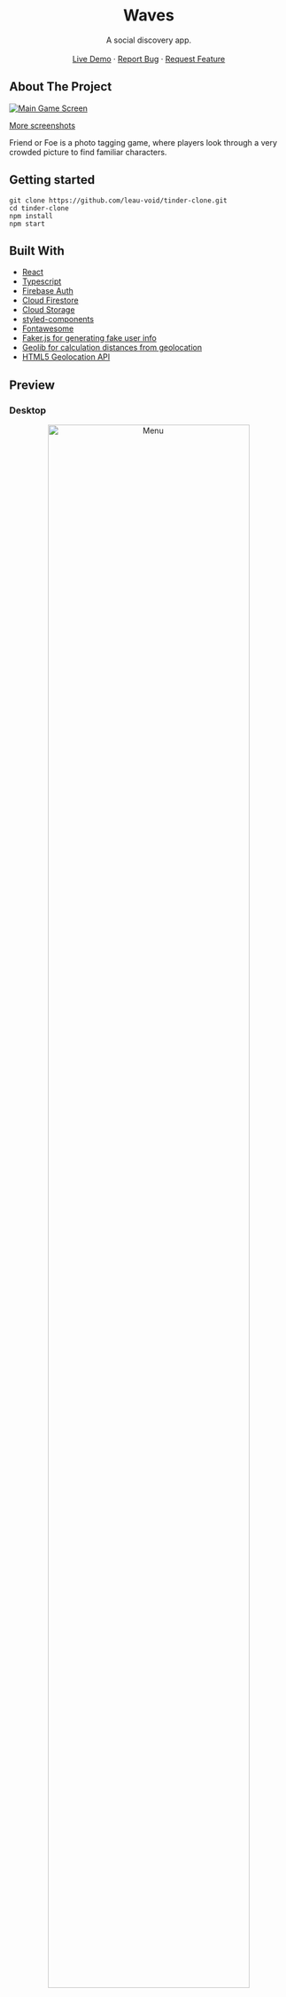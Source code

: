 <div id="top"></div>
<h1 align="center">Waves</h1>

  <p align="center">
    A social discovery app.
    <br />
    <br />
    <a href="https://leau-void.github.io/tinder-clone">Live Demo</a>
    ·
    <a href="https://github.com/leau-void/tinder-clone/issues">Report Bug</a>
    ·
    <a href="https://github.com/leau-void/tinder-clone">Request Feature</a>
  </p>
</div>

## About The Project

[![Main Game Screen](demo/game.png)](https://leau-void.github.io/tinder-clone/)

<a href="#preview">More screenshots</a>

Friend or Foe is a photo tagging game, where players look through a very crowded picture to find familiar characters.


## Getting started

```
git clone https://github.com/leau-void/tinder-clone.git
cd tinder-clone
npm install
npm start
```

## Built With

- [React](https://reactjs.org/)
- [Typescript](https://www.typescriptlang.org/)
- [Firebase Auth](https://firebase.google.com/products/auth)
- [Cloud Firestore](https://firebase.google.com/products/firestore)
- [Cloud Storage](https://firebase.google.com/products/storage)
- [styled-components](https://styled-components.com/)
- [Fontawesome](https://fontawesome.com/)
- [Faker.js for generating fake user info](https://github.com/marak/Faker.js/)
- [Geolib for calculation distances from geolocation](https://www.npmjs.com/package/geolib)
- [HTML5 Geolocation API](https://developer.mozilla.org/en-US/docs/Web/API/Geolocation_API)


## Preview

### Desktop
<div align="center">
<a href="https://leau-void.github.io/tinder-clone/"><img src="./demo/menu.png" alt="Menu" width="85%"/></a>
<a href="https://leau-void.github.io/tinder-clone/"><img src="./demo/game.png" alt="Game" width="85%"/></a>
<a href="https://leau-void.github.io/tinder-clone/"><img src="./demo/scores.png" alt="Scores" width="85%"/></a>
</div>

### Mobile 
<div align="center">
<a href="https://leau-void.github.io/tinder-clone/"><img src="./demo/menu-mobile.png" alt="Menu" width="32%"/></a>
<a href="https://leau-void.github.io/tinder-clone/"><img src="./demo/game-mobile.png" alt="Game" width="32%"/></a>
<a href="https://leau-void.github.io/tinder-clone/"><img src="./demo/scores-mobile.png" alt="Scores" width="32%"/></a>
</div>

## Contact

Leau P - [LinkedIn](https://www.linkedin.com/in/leau-p) - lpierra@gmail.com

Project Link: [https://github.com/leau-void/tinder-clone](https://github.com/leau-void/tinder-clone)

<p align="right">(<a href="#top">back to top</a>)</p>

